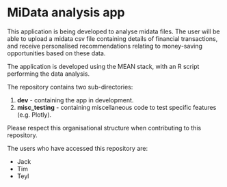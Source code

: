 
# MiData analysis app

This application is being developed to analyse midata files. The user will be able to upload a midata csv file containing details of financial transactions, and receive personalised recommendations relating to money-saving opportunities based on these data. 

The application is developed using the MEAN stack, with an R script performing the data analysis.

The repository contains two sub-directories:

1. **dev** - containing the app in development.
2. **misc_testing** - containing miscellaneous code to test specific features (e.g. Plotly).

Please respect this organisational structure when contributing to this repository.  

The users who have accessed this repository are:

* Jack
* Tim
* Teyl